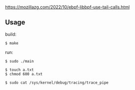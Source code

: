https://mozillazg.com/2022/10/ebpf-libbpf-use-tail-calls.html

## Usage

build:

```
$ make
```

run:

```
$ sudo ./main

$ touch a.txt
$ chmod 600 a.txt

$ sudo cat /sys/kernel/debug/tracing/trace_pipe
```
